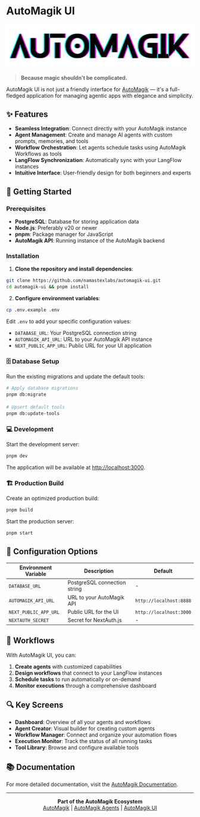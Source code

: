 # AutoMagik UI

<p align="center">
  <img src=".github/images/automagik_logo.png" alt="AutoMagik Logo" width="600"/>
</p>

> **Because magic shouldn't be complicated.**

AutoMagik UI is not just a friendly interface for [AutoMagik](https://github.com/namastexlabs/automagik) — it's a full-fledged application for managing agentic apps with elegance and simplicity.

## ✨ Features

- **Seamless Integration**: Connect directly with your AutoMagik instance
- **Agent Management**: Create and manage AI agents with custom prompts, memories, and tools
- **Workflow Orchestration**: Let agents schedule tasks using AutoMagik Workflows as tools
- **LangFlow Synchronization**: Automatically sync with your LangFlow instances
- **Intuitive Interface**: User-friendly design for both beginners and experts

## 🚀 Getting Started

### Prerequisites

- **PostgreSQL**: Database for storing application data
- **Node.js**: Preferably v20 or newer
- **pnpm**: Package manager for JavaScript
- **AutoMagik API**: Running instance of the AutoMagik backend

### Installation

1. **Clone the repository and install dependencies**:

```bash
git clone https://github.com/namastexlabs/automagik-ui.git
cd automagik-ui && pnpm install
```

2. **Configure environment variables**:

```bash
cp .env.example .env
```

Edit `.env` to add your specific configuration values:
- `DATABASE_URL`: Your PostgreSQL connection string
- `AUTOMAGIK_API_URL`: URL to your AutoMagik API instance
- `NEXT_PUBLIC_APP_URL`: Public URL for your UI application

### 🗄️ Database Setup

Run the existing migrations and update the default tools:

```bash
# Apply database migrations
pnpm db:migrate

# Upsert default tools
pnpm db:update-tools
```

### 💻 Development

Start the development server:

```bash
pnpm dev
```

The application will be available at [http://localhost:3000](http://localhost:3000/).

### 🏗️ Production Build

Create an optimized production build:

```bash
pnpm build
```

Start the production server:

```bash
pnpm start
```

## 🔧 Configuration Options

| Environment Variable | Description | Default |
|----------------------|-------------|---------|
| `DATABASE_URL` | PostgreSQL connection string | - |
| `AUTOMAGIK_API_URL` | URL to your AutoMagik API | `http://localhost:8888` |
| `NEXT_PUBLIC_APP_URL` | Public URL for the UI | `http://localhost:3000` |
| `NEXTAUTH_SECRET` | Secret for NextAuth.js | - |

## 🧩 Workflows

With AutoMagik UI, you can:

1. **Create agents** with customized capabilities
2. **Design workflows** that connect to your LangFlow instances
3. **Schedule tasks** to run automatically or on-demand
4. **Monitor executions** through a comprehensive dashboard

## 🔍 Key Screens

- **Dashboard**: Overview of all your agents and workflows
- **Agent Creator**: Visual builder for creating custom agents
- **Workflow Manager**: Connect and organize your automation flows
- **Execution Monitor**: Track the status of all running tasks
- **Tool Library**: Browse and configure available tools

## 📚 Documentation

For more detailed documentation, visit the [AutoMagik Documentation](https://github.com/namastexlabs/automagik/wiki).

---

<p align="center">
  <b>Part of the AutoMagik Ecosystem</b><br>
  <a href="https://github.com/namastexlabs/automagik">AutoMagik</a> |
  <a href="https://github.com/namastexlabs/automagik-agents">AutoMagik Agents</a> |
  <a href="https://github.com/namastexlabs/automagik-ui">AutoMagik UI</a>
</p>
